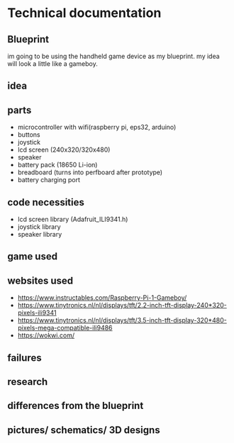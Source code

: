 # Technical documentation

## Blueprint
im going to be using the handheld game device as my blueprint.
my idea will look a little like a gameboy.

## idea

## parts
- microcontroller with wifi(raspberry pi, eps32, arduino)
- buttons
- joystick
- lcd screen (240x320/320x480)
- speaker
- battery pack (18650 Li-ion)
- breadboard (turns into perfboard after prototype)
- battery charging port

## code necessities
- lcd screen library (Adafruit_ILI9341.h)
- joystick library
- speaker library

## game used

## websites used
- https://www.instructables.com/Raspberry-Pi-1-Gameboy/
- https://www.tinytronics.nl/nl/displays/tft/2.2-inch-tft-display-240*320-pixels-ili9341
- https://www.tinytronics.nl/nl/displays/tft/3.5-inch-tft-display-320*480-pixels-mega-compatible-ili9486
- https://wokwi.com/

## failures

## research

## differences from the blueprint

## pictures/ schematics/ 3D designs